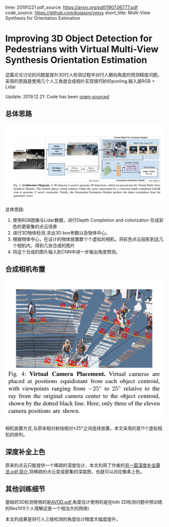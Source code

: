 time: 20191221
pdf_source: https://arxiv.org/pdf/1907.06777.pdf
code_source: https://github.com/kujason/vmvs
short_title: Multi-View Synthesis for Orientation Estimation
# Improving 3D Object Detection for Pedestrians with Virtual Multi-View Synthesis Orientation Estimation

这篇论文讨论的问题是提升3D行人检测过程中对行人朝向角度的预测精度问题。采用的思路是使用几个人工角度合成相片实现很巧妙的pooling.输入是RGB + Lidar

Update:
    2019.12.21: Code has been [open-sourced](https://github.com/kujason/vmvs)
## 总体思路

![image](res/syn_camera_pipeline.png)

总体思路:

1. 使用RGB图像与Lidar数据，进行Depth Completion and colorization 形成彩色的更密集的点云场景
2. 进行3D物体检测,求出3D box参数以及物体中心。
3. 根据物体中心，在设计的物体放置数个个虚拟的相机，将彩色点云投影到这几个相机内，得到几张合成的图片
4. 将这个合成的图片输入到CNN中进一步输出角度预测。

## 合成相机布置

![image](res/syn_camera_camera_placements.png)

相机放置方式,与原来相对射线相对±25°之间连续放置，本文采用的是11个虚拟相机的排列。

## 深度补全上色

原来的点云只能提供一个稀疏的深度估计，本文利用了作者的[另一篇深度补全算法.pdf](https://arxiv.org/pdf/1802.00036.pdf),[简介](../other_categories/others/In_Defense_of_Classical_Image_Processing_Fast_Depth_Completion_on_the_CPU.md),将稀疏的点云变成密集的深度图，也就可以对应像素上色。

## 其他训练细节

基础的3D检测使用的是[AVOD.pdf](https://arxiv.org/pdf/1712.02294.pdf),角度估计使用的是在kitti 2D检测问题中预训练的Res101(个人理解这是一个相当大的网络)

本文的成果是将行人三维检测的角度估计精度大幅度提升。
